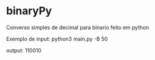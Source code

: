 # binaryPy

Converso simples de decimal para binario feito em python

Exemplo de input:
   python3 main.py -B 50

output:
   110010